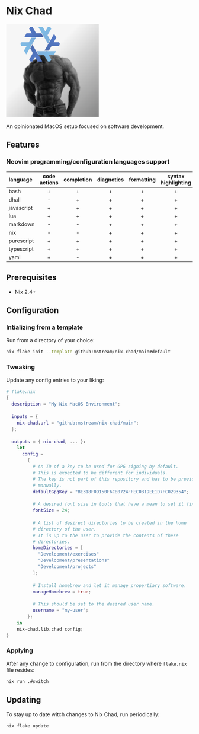# Nix Chad

![nix-chad logo](nix-chad.png)

An opinionated MacOS setup focused on software development.

## Features

### Neovim programming/configuration languages support

| language   | code actions | completion | diagnotics | formatting | syntax highlighting |
| :--------- | :----------: | :--------: | :--------: | :--------: | :-----------------: |
| bash       |      +       |     +      |     +      |     +      |          +          |
| dhall      |      -       |     +      |     +      |     +      |          +          |
| javascript |      +       |     +      |     +      |     +      |          +          |
| lua        |      +       |     +      |     +      |     +      |          +          |
| markdown   |      -       |     -      |     +      |     +      |          +          |
| nix        |      -       |     -      |     +      |     +      |          +          |
| purescript |      +       |     +      |     +      |     +      |          +          |
| typescript |      +       |     +      |     +      |     +      |          +          |
| yaml       |      +       |     -      |     +      |     +      |          +          |

## Prerequisites

- Nix 2.4+

## Configuration

### Intializing from a template

Run from a directory of your choice:

```bash
nix flake init --template github:mstream/nix-chad/main#default
```

### Tweaking

Update any config entries to your liking:

```nix
# flake.nix
{
  description = "My Nix MacOS Environment";

  inputs = {
    nix-chad.url = "github:mstream/nix-chad/main";
  };

  outputs = { nix-chad, ... }:
    let
      config =
        {
          # An ID of a key to be used for GPG signing by default.
          # This is expected to be different for individuals.
          # The key is not part of this repository and has to be provided
          # manually.
          defaultGpgKey = "BE318F09150F6CB0724FFEC0319EE1D7FC029354";

          # A desired font size in tools that have a mean to set it fixed.
          fontSize = 24;

          # A list of desirect directories to be created in the home
          # directory of the user.
          # It is up to the user to provide the contents of these
          # directories.
          homeDirectories = [
            "Development/exercises"
            "Development/presentations"
            "Development/projects"
          ];

          # Install homebrew and let it manage propertiary software.
          manageHomebrew = true;

          # This should be set to the desired user name.
          username = "my-user";
        };
    in
    nix-chad.lib.chad config;
}
```

### Applying

After any change to configuration, run from the directory where
`flake.nix` file resides:

```bash
nix run .#switch
```

## Updating

To stay up to date witch changes to Nix Chad, run periodically:

```bash
nix flake update
```
